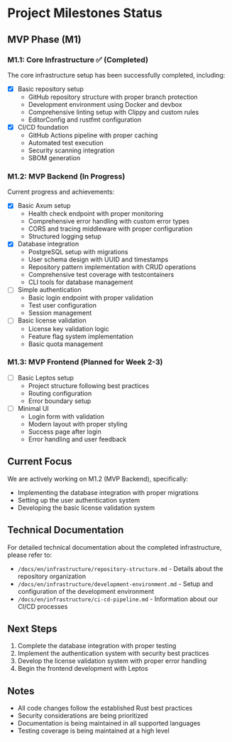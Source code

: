 # Project Milestones Status

## MVP Phase (M1)

### M1.1: Core Infrastructure ✅ (Completed)

The core infrastructure setup has been successfully completed, including:

- [x] Basic repository setup
  - GitHub repository structure with proper branch protection
  - Development environment using Docker and devbox
  - Comprehensive linting setup with Clippy and custom rules
  - EditorConfig and rustfmt configuration
- [x] CI/CD foundation
  - GitHub Actions pipeline with proper caching
  - Automated test execution
  - Security scanning integration
  - SBOM generation

### M1.2: MVP Backend (In Progress)

Current progress and achievements:

- [x] Basic Axum setup
  - Health check endpoint with proper monitoring
  - Comprehensive error handling with custom error types
  - CORS and tracing middleware with proper configuration
  - Structured logging setup
- [x] Database integration
  - PostgreSQL setup with migrations
  - User schema design with UUID and timestamps
  - Repository pattern implementation with CRUD operations
  - Comprehensive test coverage with testcontainers
  - CLI tools for database management
- [ ] Simple authentication
  - Basic login endpoint with proper validation
  - Test user configuration
  - Session management
- [ ] Basic license validation
  - License key validation logic
  - Feature flag system implementation
  - Basic quota management

### M1.3: MVP Frontend (Planned for Week 2-3)

- [ ] Basic Leptos setup
  - Project structure following best practices
  - Routing configuration
  - Error boundary setup
- [ ] Minimal UI
  - Login form with validation
  - Modern layout with proper styling
  - Success page after login
  - Error handling and user feedback

## Current Focus

We are actively working on M1.2 (MVP Backend), specifically:

- Implementing the database integration with proper migrations
- Setting up the user authentication system
- Developing the basic license validation system

## Technical Documentation

For detailed technical documentation about the completed infrastructure, please refer to:

- `/docs/en/infrastructure/repository-structure.md` - Details about the repository organization
- `/docs/en/infrastructure/development-environment.md` - Setup and configuration of the development environment
- `/docs/en/infrastructure/ci-cd-pipeline.md` - Information about our CI/CD processes

## Next Steps

1. Complete the database integration with proper testing
2. Implement the authentication system with security best practices
3. Develop the license validation system with proper error handling
4. Begin the frontend development with Leptos

## Notes

- All code changes follow the established Rust best practices
- Security considerations are being prioritized
- Documentation is being maintained in all supported languages
- Testing coverage is being maintained at a high level
